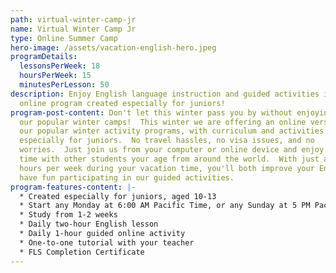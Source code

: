 ```yaml
---
path: virtual-winter-camp-jr
name: Virtual Winter Camp Jr
type: Online Summer Camp
hero-image: /assets/vacation-english-hero.jpeg
programDetails:
  lessonsPerWeek: 18
  hoursPerWeek: 15
  minutesPerLesson: 50
description: Enjoy English language instruction and guided activities in a fun
  online program created especially for juniors!
program-post-content: Don't let this winter pass you by without enjoying one of
  our popular winter camps!  This winter we are offering an online version of
  our popular winter activity programs, with curriculum and activities selected
  especially for juniors.  No travel hassles, no visa issues, and no
  worries.  Just join us from your computer or online device and enjoy spending
  time with other students your age from around the world.  With just a few
  hours per week during your vacation time, you'll both improve your English and
  have fun participating in our guided activities.
program-features-content: |-
  * Created especially for juniors, aged 10-13
  * Start any Monday at 6:00 AM Pacific Time, or any Sunday at 5 PM Pacific Time
  * Study from 1-2 weeks
  * Daily two-hour English lesson
  * Daily 1-hour guided online activity
  * One-to-one tutorial with your teacher
  * FLS Completion Certificate
---
```

